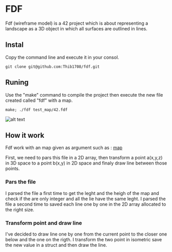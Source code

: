 # FDF

Fdf (wireframe model) is a 42 project which is about representing a landscape as a 3D object
in which all surfaces are outlined in lines.

## Instal

Copy the command line and execute it in your consol.

```git clone git@github.com:Thib1708/fdf.git```

## Runing 

Use the "make" command to compile the project then execute the new file created called "fdf" with a map.

```make; ./fdf test_map/42.fdf```

![alt text](https://github.com/Thib1708/fdf/blob/main/assets/42test.png?raw=true)

## How it work 

Fdf work with an map given as argument such as : [map](https://github.com/Thib1708/fdf/blob/main/test_maps/42.fdf)

First, we need to pars this file in a 2D array, then transform a point a(x,y,z) in 3D space to a point b(x,y) in 2D space and finaly draw line between those points.

### Pars the file
I parsed the file a first time to get the leght and the heigh of the map and check if the are only integer and all the lie have the same leght.
I parsed the file a second time to saved each line one by one in the 2D array allocated to the right size.

### Transform point and draw line
I've decided to draw line one by one from the current point to the closer one below and the one on the rigth.
I transform the two point in isometric save the new value in a struct and then draw the line.
